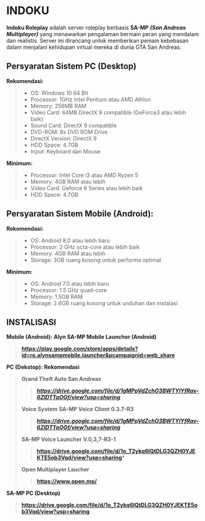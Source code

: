 # INDOKU

**Indoku Roleplay** adalah server roleplay berbasis **SA-MP** ***(San Andreas Multiplayer)*** yang menawarkan pengalaman bermain peran yang mendalam dan realistis. Server ini dirancang untuk memberikan pemain kebebasan dalam menjalani kehidupan virtual mereka di dunia GTA San Andreas.

## Persyaratan Sistem PC (Desktop)
**Rekomendasi:**
> - OS: Windows 10 64 Bit
> - Processor: 1GHz Intel Pentium atau AMD Athlon
> - Memory: 256MB RAM
> - Video Card: 64MB DirectX 9 compatible (GeForce3 atau lebih baik)
> - Sound Card: DirectX 9 compatible
> - DVD-ROM: 8x DVD ROM Drive
> - DirectX Version: DirectX 9
> - HDD Space: 4.7GB
> - Input: Keyboard dan Mouse

**Minimum:**
> - Processor: Intel Core i3 atau AMD Ryzen 5
> - Memory: 4GB RAM atau lebih
> - Video Card: Geforce 6 Series atau lebih baik
> - HDD Space: 4.7GB

## Persyaratan Sistem Mobile (Android):
**Rekomendasi:**
> - OS: Android 8.0 atau lebih baru
> - Processor: 2 GHz octa-core atau lebih baik
> - Memory: 4GB RAM atau lebih
> - Storage: 3GB ruang kosong untuk performa optimal

**Minimum:**
> - OS: Android 7.0 atau lebih baru
> - Processor: 1.5 GHz quad-core
> - Memory: 1.5GB RAM
> - Storage: 2.6GB ruang kosong untuk unduhan dan instalasi

## INSTALISASI
**Mobile (Android):**
**Alyn SA-MP Mobile Launcher (Android)**
> **https://play.google.com/store/apps/details?id=ro.alynsampmobile.launcher&pcampaignid=web_share**

**PC (Dekstop):**
**Rekomendasi**
>  **Grand Theft Auto San Andreas**
>  > ***https://drive.google.com/file/d/1gMPpVdZchO3BWTYlYfRav-6ZlDTTaOGf/view?usp=sharing***
>  
>  **Voice System**
>  **SA-MP Voice Client 0.3.7-R3**
>  > ***https://drive.google.com/file/d/1gMPpVdZchO3BWTYlYfRav-6ZlDTTaOGf/view?usp=sharing***
>  
>  **SA-MP Voice Launcher V.0,3,7-R3-1**
>  > **https://drive.google.com/file/d/1o_T2ykq6lQtDLG3QZH0YJEKTE5ob3Vqd/view?usp=sharing***
>
>  **Open Multiplayer Laucher**
>  > **https://www.open.mp/**

**SA-MP  PC (Desktop)**
> **https://drive.google.com/file/d/1o_T2ykq6lQtDLG3QZH0YJEKTE5ob3Vqd/view?usp=sharing**
